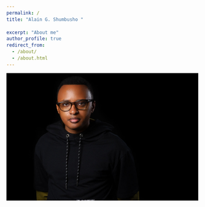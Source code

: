 ```yaml
---
permalink: /
title: "Alain G. Shumbusho " 

excerpt: "About me"
author_profile: true
redirect_from: 
  - /about/
  - /about.html
---
```



<img src="images/Headshotwoo.jpg" alt="" style="width:500px;height:333px;">

